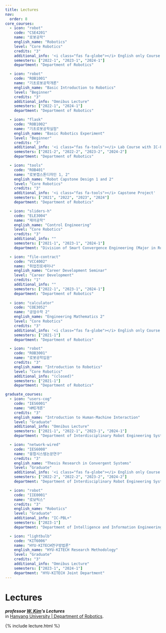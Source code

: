 ```yaml
---
title: Lectures
nav:
  order: 8
core_courses:
  - icon: "robot"
    code: "CSE4201"
    name: "로봇공학"
    english_name: "Robotics"
    level: "Core Robotics"
    credits: "3"
    additional_info: '<i class="fas fa-globe"></i> English only Course and SMART-F'
    semesters: ["2022-1", "2023-1", "2024-1"]
    department: "Department of Robotics"

  - icon: "robot"
    code: "ROB1001"
    name: "기초로봇공학개론"
    english_name: "Basic Introduction to Robotics"
    level: "Beginner"
    credits: "3"
    additional_info: "Omnibus Lecture"
    semesters: ["2022-1", "2024-1"]
    department: "Department of Robotics"

  - icon: "flask"
    code: "ROB1002"
    name: "기초로봇공학실험"
    english_name: "Basic Robotics Experiment"
    level: "Beginner"
    credits: "3"
    additional_info: '<i class="fas fa-tools"></i> Lab Course with IC-PBL'
    semesters: ["2021-2", "2022-2", "2023-2", "2024-2"]
    department: "Department of Robotics"

  - icon: "tools"
    code: "ROB401"
    name: "로봇캡스톤디자인 1, 2"
    english_name: "Robot Capstone Design 1 and 2"
    level: "Core Robotics"
    credits: "3"
    additional_info: '<i class="fas fa-tools"></i> Capstone Project'
    semesters: ["2021", "2022", "2023", "2024"]
    department: "Department of Robotics"

  - icon: "sliders-h"
    code: "ELE3004"
    name: "제어공학"
    english_name: "Control Engineering"
    level: "Core Robotics"
    credits: "3"
    additional_info: ""
    semesters: ["2021-1", "2023-1", "2024-1"]
    department: "Division of Smart Convergence Engineering (Major in Robotics & Convergence)"

  - icon: "file-contract"
    code: "VCC4002"
    name: "취업진로세미나"
    english_name: "Career Development Seminar"
    level: "Career Development"
    credits: "1"
    additional_info: ""
    semesters: ["2022-1", "2023-1", "2024-1"]
    department: "Department of Robotics"
  
  - icon: "calculator"
    code: "COE3052"
    name: "공업수학 2"
    english_name: "Engineering Mathematics 2"
    level: "Core Robotics"
    credits: "3"
    additional_info: '<i class="fas fa-globe"></i> English only Course'
    semesters: ["2021-1"]
    department: "Department of Robotics"

  - icon: "robot"
    code: "ROB3001"
    name: "로봇공학입문"
    credits: "3"
    english_name: "Introduction to Robotics"
    level: "Core Robotics"
    additional_info: "(closed)"
    semesters: ["2021-1"]
    department: "Department of Robotics"

graduate_courses:
  - icon: "users-cog"
    code: "IES6001"
    name: "HMI개론"
    credits: "3"
    english_name: "Introduction to Human-Machine Interaction"
    level: "Graduate"
    additional_info: "Omnibus Lecture"
    semesters: ["2021-1", "2022-1", "2023-1", "2024-1"]
    department: "Department of Interdisciplinary Robot Engineering Systems"

  - icon: "network-wired"
    code: "IES6008"
    name: "융합시스템논문연구"
    credits: "3"
    english_name: "Thesis Research in Convergent Systems"
    level: "Graduate"
    additional_info: '<i class="fas fa-globe"></i> English only Course'
    semesters: ["2022-2", "2022-2", "2023-2", "2024-2"]
    department: "Department of Interdisciplinary Robot Engineering Systems"

  - icon: "robot"
    code: "IIE0001"
    name: "로보틱스"
    credits: "3"
    english_name: "Robotics"
    level: "Graduate"
    additional_info: "IC-PBL+"
    semesters: ["2023-1"]
    department: "Department of Intelligence and Information Engineering"

  - icon: "lightbulb"
    code: "KIT6006"
    name: "HYU-KITECH연구방법론"
    english_name: "HYU-KITECH Research Methodology"
    level: "Graduate"
    credits: "3"
    additional_info: "Omnibus Lecture"
    semesters: ["2023-1", "2024-1"]
    department: "HYU-KITECH Joint Department"
---
```


# **Lectures**

<i class='fas fa-chalkboard'></i> **_professor_ [_W. Kim_](/members/Wansoo-Kim.html)_'s Lectures_**         
in [Hanyang University | Department of Robotics](https://robot.hanyang.ac.kr/-41).

{% include lecture.html %}